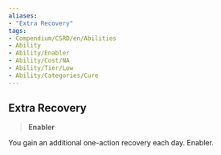 ```yaml
---
aliases:
- "Extra Recovery"
tags:
- Compendium/CSRD/en/Abilities
- Ability
- Ability/Enabler
- Ability/Cost/NA
- Ability/Tier/Low
- Ability/Categories/Cure
---
```


  
## Extra Recovery  
>**Enabler**
  
You gain an additional one-action recovery each day. Enabler.